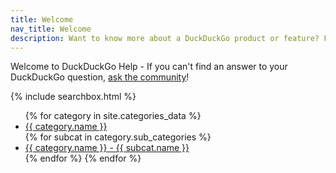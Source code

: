 ```yaml
---
title: Welcome
nav_title: Welcome
description: Want to know more about a DuckDuckGo product or feature? Find answers to frequently asked questions and more at DuckDuckGo Help.
---
```


Welcome to DuckDuckGo Help - If you can't find an answer to your DuckDuckGo question, [ask the community](https://www.reddit.com/r/duckduckgo/)!

{% include searchbox.html %}

<!-- List of categories and sub-categories -->
<ul class="welcome-category-list">
{% for category in site.categories_data %}
<li><a href="{{ site.baseurl }}{{ category.path }}">{{ category.name }}</a></li>
    {% for subcat in category.sub_categories %}
    <li><a href="{{ site.baseurl }}{{ subcat.path }}">{{ category.name }} - {{ subcat.name }}</a></li>
    {% endfor %}
{% endfor %}
